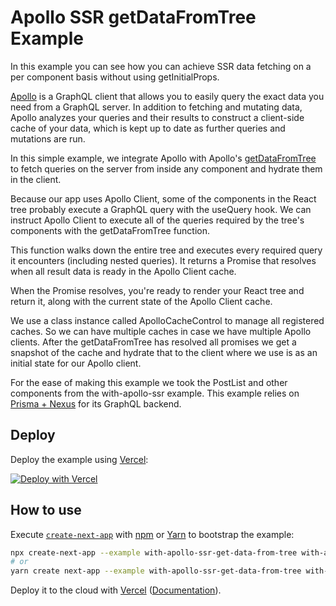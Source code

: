 # Apollo SSR getDataFromTree Example
In this example you can see how you can achieve SSR data fetching on a per component basis without using getInitialProps.


[Apollo](https://www.apollographql.com/client/) is a GraphQL client that allows you to easily query the exact data you need from a GraphQL server. In addition to fetching and mutating data, Apollo analyzes your queries and their results to construct a client-side cache of your data, which is kept up to date as further queries and mutations are run.

In this simple example, we integrate Apollo with Apollo's [getDataFromTree](https://www.apollographql.com/docs/react/performance/server-side-rendering/#executing-queries-with-getdatafromtree) to fetch queries on the server from inside any component and hydrate them in the client.

Because our app uses Apollo Client, some of the components in the React tree probably execute a GraphQL query with the useQuery hook. We can instruct Apollo Client to execute all of the queries required by the tree's components with the getDataFromTree function.

This function walks down the entire tree and executes every required query it encounters (including nested queries). It returns a Promise that resolves when all result data is ready in the Apollo Client cache.

When the Promise resolves, you're ready to render your React tree and return it, along with the current state of the Apollo Client cache.


We use a class instance called ApolloCacheControl to manage all registered caches. So we can have multiple caches in case we have multiple Apollo clients.
After the getDataFromTree has resolved all promises we get a snapshot of the cache and hydrate that to the client where we use is as an initial state for our Apollo client.


For the ease of making this example we took the PostList and other components from the with-apollo-ssr example.
This example relies on [Prisma + Nexus](https://github.com/prisma-labs/nextjs-graphql-api-examples) for its GraphQL backend.

## Deploy

Deploy the example using [Vercel](https://vercel.com?utm_source=github&utm_medium=readme&utm_campaign=next-example):

[![Deploy with Vercel](https://vercel.com/button)](https://vercel.com/new/git/external?repository-url=https://github.com/vercel/next.js/tree/canary/examples/with-apollo-ssr-get-data-from-tree&project-name=with-apollo-ssr-get-data-from-tree&repository-name=with-apollo-ssr-get-data-from-tree)

## How to use

Execute [`create-next-app`](https://github.com/vercel/next.js/tree/canary/packages/create-next-app) with [npm](https://docs.npmjs.com/cli/init) or [Yarn](https://yarnpkg.com/lang/en/docs/cli/create/) to bootstrap the example:

```bash
npx create-next-app --example with-apollo-ssr-get-data-from-tree with-apollo-ssr-app
# or
yarn create next-app --example with-apollo-ssr-get-data-from-tree with-apollo-ssr-app
```

Deploy it to the cloud with [Vercel](https://vercel.com/new?utm_source=github&utm_medium=readme&utm_campaign=next-example) ([Documentation](https://nextjs.org/docs/deployment)).
